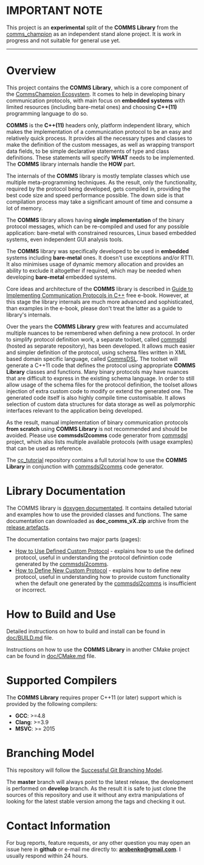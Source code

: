 # IMPORTANT NOTE
This project is an **experimental** split of the **COMMS Library**
from the [comms_champion](https://github.com/commschamp/comms_champion) as
an independent stand alone project. It is work in progress and 
not suitable for general use yet.

----

# Overview
This project contains the **COMMS Library**, which is a core component of the
[CommsChampion Ecosystem](https://commschamp.github.io).
It comes to help in developing binary communication protocols, with main focus on
**embedded systems** with limited resources (including 
bare-metal ones) and choosing **C++(11)** programming language to do so. 

**COMMS** is the **C++(11)** headers only, platform independent library, 
which makes the implementation of a communication
protocol to be an easy and relatively quick process. It provides all the necessary
types and classes to make the definition of the custom messages, as well as
wrapping transport data fields, to be simple declarative statements of type and
class definitions. These statements will specify **WHAT** needs to be implemented. 
The **COMMS** library internals handle the **HOW** part.

The internals of the **COMMS** library is mostly template classes which use 
multiple meta-programming techniques. As the result, only the functionality,
required by the protocol being developed, gets compiled in, providing the best code size and
speed performance possible. The down side is that compilation process may
take a significant amount of time and consume a lot of memory.

The **COMMS** library allows having **single implementation** of the binary 
protocol messages, which can be re-compiled and used for any possible application:
bare-metal with constrained resources, Linux based embedded systems, even 
independent GUI analysis tools.

The **COMMS** library was specifically developed to be used in **embedded** systems
including **bare-metal** ones. It doesn't use exceptions and/or RTTI. It also
minimises usage of dynamic memory allocation and provides an ability to exclude
it altogether if required, which may be needed when developing **bare-metal**
embedded systems. 

Core ideas and architecture of the **COMMS** library is described in
[Guide to Implementing Communication Protocols in C++](https://commschamp.github.io/comms_protocols_cpp/) free e-book.
However, at this stage the library internals are much more advanced and sophisticated, than
examples in the e-book, please don't treat the latter as a guide to library's internals.

Over the years the 
**COMMS Library** grew with features and accumulated
multiple nuances to be remembered when defining a new protocol. In order to
simplify protocol definition work, a separate toolset, called 
[commsdsl](https://github.com/commschamp/commsdsl) (hosted as separate repository), 
has been developed. It allows much easier and simpler definition of the protocol, 
using schema files written in XML based domain specific language, called 
[CommsDSL](https://github.com/commschamp/CommsDSL-Specification). The toolset
will generate a C++11 code that defines the protocol using appropriate
**COMMS Library** classes and functions. Many binary protocols 
may have nuances that are difficult to express in the existing schema language. 
In order to still allow usage of the schema files for the protocol definition, the
toolset allows injection of extra custom code to modify or extend the generated
one. The generated code itself is also highly compile time customisable. It
allows selection of custom data structures for data storage as well as polymorphic
interfaces relevant to the application being developed.

As the result, manual implementation of binary communication protocols 
**from scratch** using 
**COMMS Library** is not recommended and should be avoided. Please use
**commsdsl2comms** code generator from 
[commsdsl](https://github.com/commschamp/commsdsl) project, which also
lists multiple available protocols (with usage examples) that can be used
as reference.

The [cc_tutorial](https://github.com/commschamp/cc_tutorial/) repository 
contains a full tutorial how to use the **COMMS Library** in conjunction with 
[commsdsl2comms](https://github.com/commschamp/commsdsl) code generator.

# Library Documentation
The COMMS library is [doxygen documentated](https://commschamp.github.io/comms_doc/).
It contains detailed tutorial and examples how to use the provided 
classes and functions. The same documentation can
downloaded as **doc_comms_vX.zip** archive from the
[release artefacts](https://github.com/commschamp/comms/releases).

The documentation contains two major parts (pages):

- [How to Use Defined Custom Protocol](https://commschamp.github.io/comms_doc/page_use_prot.html) - 
    explains how to use the defined protocol, useful in understanding the protocol
    definintion code generated by the 
    [commsdsl2comms](https://github.com/commschamp/commsdsl).
- [How to Define New Custom Protocol](https://commschamp.github.io/comms_doc/page_define_prot.html) -
    explains how to define new protocol, useful in understanding how to provide custom
    functionality when the default one generated by the 
    [commsdsl2comms](https://github.com/commschamp/commsdsl) is 
    insufficient or incorrect.

# How to Build and Use
Detailed instructions on how to build and install can be
found in [doc/BUILD.md](doc/BUILD.md) file.

Instructions on how to use the **COMMS Library** in another CMake
project can be found in [doc/CMake.md](doc/CMake.md) file.

# Supported Compilers
The **COMMS Library** requires proper C++11 (or later) support which
is provided by the following compilers:
- **GCC**: >=4.8
- **Clang**: >=3.9
- **MSVC**: >= 2015

# Branching Model
This repository will follow the 
[Successful Git Branching Model](http://nvie.com/posts/a-successful-git-branching-model/).

The **master** branch will always point to the latest release, the
development is performed on **develop** branch. As the result it is safe
to just clone the sources of this repository and use it without
any extra manipulations of looking for the latest stable version among the tags and
checking it out.

# Contact Information
For bug reports, feature requests, or any other question you may open an issue
here in **github** or e-mail me directly to: **arobenko@gmail.com**. I usually
respond within 24 hours.
